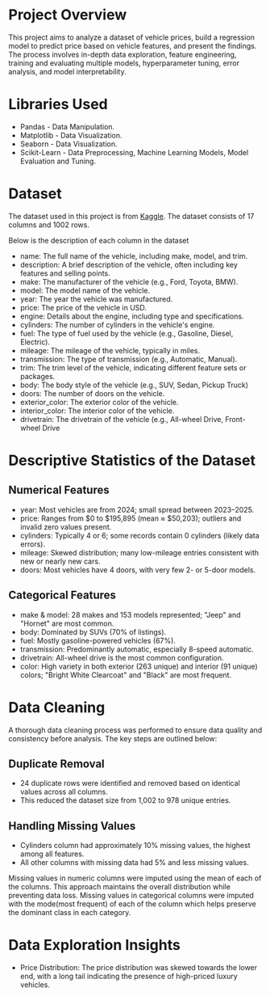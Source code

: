 # Project Overview
This project aims to analyze a dataset of vehicle prices, build a regression model to predict price based on vehicle features, and present the findings. The process involves in-depth data exploration, feature engineering, training and evaluating multiple models, hyperparameter tuning, error analysis, and model interpretability.

# Libraries Used
* Pandas - Data Manipulation.
* Matplotlib - Data Visualization.
* Seaborn - Data Visualization.
* Scikit-Learn - Data Preprocessing, Machine Learning Models, Model Evaluation and Tuning.

# Dataset
The dataset used in this project is from [Kaggle](https://www.kaggle.com/datasets/khwaishsaxena/vehicle-price-prediction-dataset/data). The dataset consists of 17 columns and 1002 rows.

Below is the description of each column in the dataset

* name: The full name of the vehicle, including make, model, and trim.
* description: A brief description of the vehicle, often including key features and selling points.
* make: The manufacturer of the vehicle (e.g., Ford, Toyota, BMW).
* model: The model name of the vehicle.
* year: The year the vehicle was manufactured.
* price: The price of the vehicle in USD.
* engine: Details about the engine, including type and specifications.
* cylinders: The number of cylinders in the vehicle's engine.
* fuel: The type of fuel used by the vehicle (e.g., Gasoline, Diesel, Electric).
* mileage: The mileage of the vehicle, typically in miles.
* transmission: The type of transmission (e.g., Automatic, Manual).
* trim: The trim level of the vehicle, indicating different feature sets or packages.
* body: The body style of the vehicle (e.g., SUV, Sedan, Pickup Truck)
* doors: The number of doors on the vehicle.
* exterior_color: The exterior color of the vehicle.
* interior_color: The interior color of the vehicle.
* drivetrain: The drivetrain of the vehicle (e.g., All-wheel Drive, Front-wheel Drive

# Descriptive Statistics of the Dataset
## Numerical Features
* year: Most vehicles are from 2024; small spread between 2023–2025.
* price: Ranges from $0 to $195,895 (mean ≈ $50,203); outliers and invalid zero values present.
* cylinders: Typically 4 or 6; some records contain 0 cylinders (likely data errors).
* mileage: Skewed distribution; many low-mileage entries consistent with new or nearly new cars.
* doors: Most vehicles have 4 doors, with very few 2- or 5-door models.

## Categorical Features
* make & model: 28 makes and 153 models represented; "Jeep" and "Hornet" are most common.
* body: Dominated by SUVs (70% of listings).
* fuel: Mostly gasoline-powered vehicles (67%).
* transmission: Predominantly automatic, especially 8-speed automatic.
* drivetrain: All-wheel drive is the most common configuration.
* color: High variety in both exterior (263 unique) and interior (91 unique) colors; "Bright White Clearcoat" and "Black" are most frequent.

# Data Cleaning
A thorough data cleaning process was performed to ensure data quality and consistency before analysis. The key steps are outlined below:
## Duplicate Removal
* 24 duplicate rows were identified and removed based on identical values across all columns.
* This reduced the dataset size from 1,002 to 978 unique entries.
## Handling Missing Values
* Cylinders column had approximately 10% missing values, the highest among all features.
* All other columns with missing data had 5% and less missing values.
  
Missing values in numeric columns were imputed using the mean of each of the columns. This approach maintains the overall distribution while preventing data loss. Missing values in categorical columns were imputed with the mode(most frequent) of each of the column which helps preserve the dominant class in each category.

# Data Exploration Insights
* Price Distribution: The price distribution was skewed towards the lower end, with a long tail indicating the presence of high-priced luxury vehicles.

